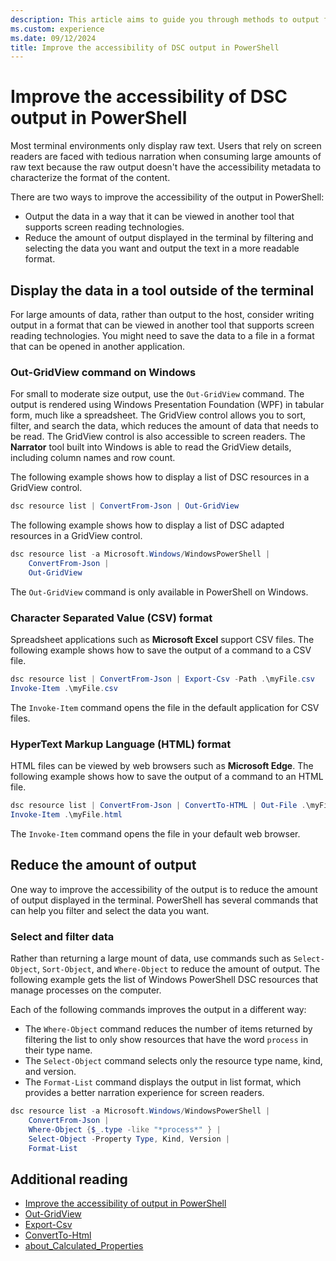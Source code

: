 ```yaml
---
description: This article aims to guide you through methods to output from PowerShell in formats that are friendly for screen readers, enhancing the accessibility of your scripts.
ms.custom: experience
ms.date: 09/12/2024
title: Improve the accessibility of DSC output in PowerShell
---
```


# Improve the accessibility of DSC output in PowerShell

Most terminal environments only display raw text. Users that rely on screen readers are faced with
tedious narration when consuming large amounts of raw text because the raw output doesn't have the
accessibility metadata to characterize the format of the content.

There are two ways to improve the accessibility of the output in PowerShell:

- Output the data in a way that it can be viewed in another tool that supports screen reading
  technologies.
- Reduce the amount of output displayed in the terminal by filtering and selecting the data you
  want and output the text in a more readable format.

## Display the data in a tool outside of the terminal

For large amounts of data, rather than output to the host, consider writing output in a format that
can be viewed in another tool that supports screen reading technologies. You might need to save the
data to a file in a format that can be opened in another application.

### Out-GridView command on Windows

For small to moderate size output, use the `Out-GridView` command. The output is rendered using
Windows Presentation Foundation (WPF) in tabular form, much like a spreadsheet. The GridView
control allows you to sort, filter, and search the data, which reduces the amount of data that
needs to be read. The GridView control is also accessible to screen readers. The **Narrator** tool
built into Windows is able to read the GridView details, including column names and row count.

The following example shows how to display a list of DSC resources in a GridView control.

```powershell
dsc resource list | ConvertFrom-Json | Out-GridView
```

The following example shows how to display a list of DSC adapted resources in a GridView control.

```powershell
dsc resource list -a Microsoft.Windows/WindowsPowerShell |
    ConvertFrom-Json |
    Out-GridView
```

The `Out-GridView` command is only available in PowerShell on Windows.

### Character Separated Value (CSV) format

Spreadsheet applications such as **Microsoft Excel** support CSV files. The following example shows
how to save the output of a command to a CSV file.

```powershell
dsc resource list | ConvertFrom-Json | Export-Csv -Path .\myFile.csv
Invoke-Item .\myFile.csv
```

The `Invoke-Item` command opens the file in the default application for CSV files.

### HyperText Markup Language (HTML) format

HTML files can be viewed by web browsers such as **Microsoft Edge**. The following example shows
how to save the output of a command to an HTML file.

```powershell
dsc resource list | ConvertFrom-Json | ConvertTo-HTML | Out-File .\myFile.html
Invoke-Item .\myFile.html
```

The `Invoke-Item` command opens the file in your default web browser.

## Reduce the amount of output

One way to improve the accessibility of the output is to reduce the amount of output displayed in
the terminal. PowerShell has several commands that can help you filter and select the data you
want.

### Select and filter data

Rather than returning a large mount of data, use commands such as `Select-Object`, `Sort-Object`,
and `Where-Object` to reduce the amount of output. The following example gets the list of Windows
PowerShell DSC resources that manage processes on the computer.

Each of the following commands improves the output in a different way:

- The `Where-Object` command reduces the number of items returned by filtering the list to only
  show resources that have the word `process` in their type name.
- The `Select-Object` command selects only the resource type name, kind, and version.
- The `Format-List` command displays the output in list format, which provides a better narration
  experience for screen readers.

```powershell
dsc resource list -a Microsoft.Windows/WindowsPowerShell |
    ConvertFrom-Json | 
    Where-Object {$_.type -like "*process*" } |
    Select-Object -Property Type, Kind, Version |
    Format-List
```

## Additional reading

- [Improve the accessibility of output in PowerShell](/powershell/scripting/learn/shell/output-for-screen-reader)
- [Out-GridView](xref:Microsoft.PowerShell.Utility.Out-GridView)
- [Export-Csv](xref:Microsoft.PowerShell.Utility.Export-Csv)
- [ConvertTo-Html](xref:Microsoft.PowerShell.Utility.ConvertTo-Html)
- [about_Calculated_Properties](/powershell/module/microsoft.powershell.core/about/about_calculated_properties)
